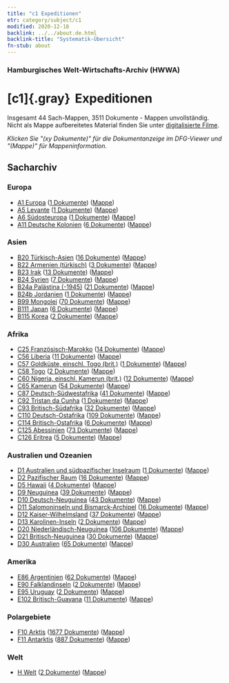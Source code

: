 ```yaml
---
title: "c1 Expeditionen"
etr: category/subject/c1
modified: 2020-12-18
backlink: ../../about.de.html
backlink-title: "Systematik-Übersicht"
fn-stub: about
---
```


### Hamburgisches Welt-Wirtschafts-Archiv (HWWA)
# [c1]{.gray}&#8201; Expeditionen&#160; 




Insgesamt 44 Sach-Mappen, 3511 Dokumente - Mappen unvollständig.
Nicht als Mappe aufbereitetes Material finden Sie unter [digitalisierte Filme](/film/h1_sh).

_Klicken Sie "(xy Dokumente)" für die Dokumentanzeige im DFG-Viewer und "(Mappe)" für Mappeninformation._

## Sacharchiv




### Europa

- [A1 Europa](../../../geo/about.de.html#A1) (<a href="https://dfg-viewer.de/show/?tx_dlf[id]=https://pm20.zbw.eu/mets/sh/1408xx/140892/1442xx/144200/public.mets.de.xml" target="_blank">1 Dokumente</a>) ([Mappe](http://purl.org/pressemappe20/folder/sh/140892,144200))
- [A5 Levante](../../../geo/about.de.html#A5) (<a href="https://dfg-viewer.de/show/?tx_dlf[id]=https://pm20.zbw.eu/mets/sh/1408xx/140898/1442xx/144200/public.mets.de.xml" target="_blank">1 Dokumente</a>) ([Mappe](http://purl.org/pressemappe20/folder/sh/140898,144200))
- [A6 Südosteuropa](../../../geo/about.de.html#A6) (<a href="https://dfg-viewer.de/show/?tx_dlf[id]=https://pm20.zbw.eu/mets/sh/1409xx/140900/1442xx/144200/public.mets.de.xml" target="_blank">1 Dokumente</a>) ([Mappe](http://purl.org/pressemappe20/folder/sh/140900,144200))
- [A11 Deutsche Kolonien](../../../geo/about.de.html#A11) (<a href="https://dfg-viewer.de/show/?tx_dlf[id]=https://pm20.zbw.eu/mets/sh/1409xx/140960/1442xx/144200/public.mets.de.xml" target="_blank">6 Dokumente</a>) ([Mappe](http://purl.org/pressemappe20/folder/sh/140960,144200))

### Asien

- [B20 Türkisch-Asien](../../../geo/about.de.html#B20) (<a href="https://dfg-viewer.de/show/?tx_dlf[id]=https://pm20.zbw.eu/mets/sh/1411xx/141108/1442xx/144200/public.mets.de.xml" target="_blank">16 Dokumente</a>) ([Mappe](http://purl.org/pressemappe20/folder/sh/141108,144200))
- [B22 Armenien (türkisch)](../../../geo/about.de.html#B22) (<a href="https://dfg-viewer.de/show/?tx_dlf[id]=https://pm20.zbw.eu/mets/sh/1411xx/141112/1442xx/144200/public.mets.de.xml" target="_blank">3 Dokumente</a>) ([Mappe](http://purl.org/pressemappe20/folder/sh/141112,144200))
- [B23 Irak](../../../geo/about.de.html#B23) (<a href="https://dfg-viewer.de/show/?tx_dlf[id]=https://pm20.zbw.eu/mets/sh/1411xx/141113/1442xx/144200/public.mets.de.xml" target="_blank">13 Dokumente</a>) ([Mappe](http://purl.org/pressemappe20/folder/sh/141113,144200))
- [B24 Syrien](../../../geo/about.de.html#B24) (<a href="https://dfg-viewer.de/show/?tx_dlf[id]=https://pm20.zbw.eu/mets/sh/1411xx/141114/1442xx/144200/public.mets.de.xml" target="_blank">7 Dokumente</a>) ([Mappe](http://purl.org/pressemappe20/folder/sh/141114,144200))
- [B24a Palästina (-1945)](../../../geo/about.de.html#B24a) (<a href="https://dfg-viewer.de/show/?tx_dlf[id]=https://pm20.zbw.eu/mets/sh/1411xx/141115/1442xx/144200/public.mets.de.xml" target="_blank">21 Dokumente</a>) ([Mappe](http://purl.org/pressemappe20/folder/sh/141115,144200))
- [B24b Jordanien](../../../geo/about.de.html#B24b) (<a href="https://dfg-viewer.de/show/?tx_dlf[id]=https://pm20.zbw.eu/mets/sh/1411xx/141116/1442xx/144200/public.mets.de.xml" target="_blank">1 Dokumente</a>) ([Mappe](http://purl.org/pressemappe20/folder/sh/141116,144200))
- [B99 Mongolei](../../../geo/about.de.html#B99) (<a href="https://dfg-viewer.de/show/?tx_dlf[id]=https://pm20.zbw.eu/mets/sh/1412xx/141261/1442xx/144200/public.mets.de.xml" target="_blank">70 Dokumente</a>) ([Mappe](http://purl.org/pressemappe20/folder/sh/141261,144200))
- [B111 Japan](../../../geo/about.de.html#B111) (<a href="https://dfg-viewer.de/show/?tx_dlf[id]=https://pm20.zbw.eu/mets/sh/1412xx/141272/1442xx/144200/public.mets.de.xml" target="_blank">6 Dokumente</a>) ([Mappe](http://purl.org/pressemappe20/folder/sh/141272,144200))
- [B115 Korea](../../../geo/about.de.html#B115) (<a href="https://dfg-viewer.de/show/?tx_dlf[id]=https://pm20.zbw.eu/mets/sh/1412xx/141276/1442xx/144200/public.mets.de.xml" target="_blank">2 Dokumente</a>) ([Mappe](http://purl.org/pressemappe20/folder/sh/141276,144200))

### Afrika

- [C25 Französisch-Marokko](../../../geo/about.de.html#C25) (<a href="https://dfg-viewer.de/show/?tx_dlf[id]=https://pm20.zbw.eu/mets/sh/1413xx/141358/1442xx/144200/public.mets.de.xml" target="_blank">14 Dokumente</a>) ([Mappe](http://purl.org/pressemappe20/folder/sh/141358,144200))
- [C56 Liberia](../../../geo/about.de.html#C56) (<a href="https://dfg-viewer.de/show/?tx_dlf[id]=https://pm20.zbw.eu/mets/sh/1414xx/141405/1442xx/144200/public.mets.de.xml" target="_blank">11 Dokumente</a>) ([Mappe](http://purl.org/pressemappe20/folder/sh/141405,144200))
- [C57 Goldküste, einschl. Togo (brit.)](../../../geo/about.de.html#C57) (<a href="https://dfg-viewer.de/show/?tx_dlf[id]=https://pm20.zbw.eu/mets/sh/1414xx/141406/1442xx/144200/public.mets.de.xml" target="_blank">1 Dokumente</a>) ([Mappe](http://purl.org/pressemappe20/folder/sh/141406,144200))
- [C58 Togo](../../../geo/about.de.html#C58) (<a href="https://dfg-viewer.de/show/?tx_dlf[id]=https://pm20.zbw.eu/mets/sh/1414xx/141408/1442xx/144200/public.mets.de.xml" target="_blank">2 Dokumente</a>) ([Mappe](http://purl.org/pressemappe20/folder/sh/141408,144200))
- [C60 Nigeria, einschl. Kamerun (brit.)](../../../geo/about.de.html#C60) (<a href="https://dfg-viewer.de/show/?tx_dlf[id]=https://pm20.zbw.eu/mets/sh/1414xx/141409/1442xx/144200/public.mets.de.xml" target="_blank">12 Dokumente</a>) ([Mappe](http://purl.org/pressemappe20/folder/sh/141409,144200))
- [C65 Kamerun](../../../geo/about.de.html#C65) (<a href="https://dfg-viewer.de/show/?tx_dlf[id]=https://pm20.zbw.eu/mets/sh/1414xx/141410/1442xx/144200/public.mets.de.xml" target="_blank">54 Dokumente</a>) ([Mappe](http://purl.org/pressemappe20/folder/sh/141410,144200))
- [C87 Deutsch-Südwestafrika](../../../geo/about.de.html#C87) (<a href="https://dfg-viewer.de/show/?tx_dlf[id]=https://pm20.zbw.eu/mets/sh/1414xx/141450/1442xx/144200/public.mets.de.xml" target="_blank">41 Dokumente</a>) ([Mappe](http://purl.org/pressemappe20/folder/sh/141450,144200))
- [C92 Tristan da Cunha](../../../geo/about.de.html#C92) (<a href="https://dfg-viewer.de/show/?tx_dlf[id]=https://pm20.zbw.eu/mets/sh/1414xx/141453/1442xx/144200/public.mets.de.xml" target="_blank">1 Dokumente</a>) ([Mappe](http://purl.org/pressemappe20/folder/sh/141453,144200))
- [C93 Britisch-Südafrika](../../../geo/about.de.html#C93) (<a href="https://dfg-viewer.de/show/?tx_dlf[id]=https://pm20.zbw.eu/mets/sh/1414xx/141454/1442xx/144200/public.mets.de.xml" target="_blank">32 Dokumente</a>) ([Mappe](http://purl.org/pressemappe20/folder/sh/141454,144200))
- [C110 Deutsch-Ostafrika](../../../geo/about.de.html#C110) (<a href="https://dfg-viewer.de/show/?tx_dlf[id]=https://pm20.zbw.eu/mets/sh/1414xx/141471/1442xx/144200/public.mets.de.xml" target="_blank">109 Dokumente</a>) ([Mappe](http://purl.org/pressemappe20/folder/sh/141471,144200))
- [C114 Britisch-Ostafrika](../../../geo/about.de.html#C114) (<a href="https://dfg-viewer.de/show/?tx_dlf[id]=https://pm20.zbw.eu/mets/sh/1414xx/141473/1442xx/144200/public.mets.de.xml" target="_blank">6 Dokumente</a>) ([Mappe](http://purl.org/pressemappe20/folder/sh/141473,144200))
- [C125 Abessinien](../../../geo/about.de.html#C125) (<a href="https://dfg-viewer.de/show/?tx_dlf[id]=https://pm20.zbw.eu/mets/sh/1414xx/141482/1442xx/144200/public.mets.de.xml" target="_blank">73 Dokumente</a>) ([Mappe](http://purl.org/pressemappe20/folder/sh/141482,144200))
- [C126 Eritrea](../../../geo/about.de.html#C126) (<a href="https://dfg-viewer.de/show/?tx_dlf[id]=https://pm20.zbw.eu/mets/sh/1414xx/141483/1442xx/144200/public.mets.de.xml" target="_blank">5 Dokumente</a>) ([Mappe](http://purl.org/pressemappe20/folder/sh/141483,144200))

### Australien und Ozeanien

- [D1 Australien und südpazifischer Inselraum](../../../geo/about.de.html#D1) (<a href="https://dfg-viewer.de/show/?tx_dlf[id]=https://pm20.zbw.eu/mets/sh/1415xx/141592/1442xx/144200/public.mets.de.xml" target="_blank">1 Dokumente</a>) ([Mappe](http://purl.org/pressemappe20/folder/sh/141592,144200))
- [D2 Pazifischer Raum](../../../geo/about.de.html#D2) (<a href="https://dfg-viewer.de/show/?tx_dlf[id]=https://pm20.zbw.eu/mets/sh/1415xx/141593/1442xx/144200/public.mets.de.xml" target="_blank">16 Dokumente</a>) ([Mappe](http://purl.org/pressemappe20/folder/sh/141593,144200))
- [D5 Hawaii](../../../geo/about.de.html#D5) (<a href="https://dfg-viewer.de/show/?tx_dlf[id]=https://pm20.zbw.eu/mets/sh/1415xx/141595/1442xx/144200/public.mets.de.xml" target="_blank">4 Dokumente</a>) ([Mappe](http://purl.org/pressemappe20/folder/sh/141595,144200))
- [D9 Neuguinea](../../../geo/about.de.html#D9) (<a href="https://dfg-viewer.de/show/?tx_dlf[id]=https://pm20.zbw.eu/mets/sh/1416xx/141600/1442xx/144200/public.mets.de.xml" target="_blank">39 Dokumente</a>) ([Mappe](http://purl.org/pressemappe20/folder/sh/141600,144200))
- [D10 Deutsch-Neuguinea](../../../geo/about.de.html#D10) (<a href="https://dfg-viewer.de/show/?tx_dlf[id]=https://pm20.zbw.eu/mets/sh/1416xx/141601/1442xx/144200/public.mets.de.xml" target="_blank">43 Dokumente</a>) ([Mappe](http://purl.org/pressemappe20/folder/sh/141601,144200))
- [D11 Salomoninseln und Bismarck-Archipel](../../../geo/about.de.html#D11) (<a href="https://dfg-viewer.de/show/?tx_dlf[id]=https://pm20.zbw.eu/mets/sh/1416xx/141610/1442xx/144200/public.mets.de.xml" target="_blank">16 Dokumente</a>) ([Mappe](http://purl.org/pressemappe20/folder/sh/141610,144200))
- [D12 Kaiser-Wilhelmsland](../../../geo/about.de.html#D12) (<a href="https://dfg-viewer.de/show/?tx_dlf[id]=https://pm20.zbw.eu/mets/sh/1416xx/141612/1442xx/144200/public.mets.de.xml" target="_blank">37 Dokumente</a>) ([Mappe](http://purl.org/pressemappe20/folder/sh/141612,144200))
- [D13 Karolinen-Inseln](../../../geo/about.de.html#D13) (<a href="https://dfg-viewer.de/show/?tx_dlf[id]=https://pm20.zbw.eu/mets/sh/1416xx/141613/1442xx/144200/public.mets.de.xml" target="_blank">2 Dokumente</a>) ([Mappe](http://purl.org/pressemappe20/folder/sh/141613,144200))
- [D20 Niederländisch-Neuguinea](../../../geo/about.de.html#D20) (<a href="https://dfg-viewer.de/show/?tx_dlf[id]=https://pm20.zbw.eu/mets/sh/1416xx/141619/1442xx/144200/public.mets.de.xml" target="_blank">106 Dokumente</a>) ([Mappe](http://purl.org/pressemappe20/folder/sh/141619,144200))
- [D21 Britisch-Neuguinea](../../../geo/about.de.html#D21) (<a href="https://dfg-viewer.de/show/?tx_dlf[id]=https://pm20.zbw.eu/mets/sh/1416xx/141620/1442xx/144200/public.mets.de.xml" target="_blank">30 Dokumente</a>) ([Mappe](http://purl.org/pressemappe20/folder/sh/141620,144200))
- [D30 Australien](../../../geo/about.de.html#D30) (<a href="https://dfg-viewer.de/show/?tx_dlf[id]=https://pm20.zbw.eu/mets/sh/1416xx/141621/1442xx/144200/public.mets.de.xml" target="_blank">65 Dokumente</a>) ([Mappe](http://purl.org/pressemappe20/folder/sh/141621,144200))

### Amerika

- [E86 Argentinien](../../../geo/about.de.html#E86) (<a href="https://dfg-viewer.de/show/?tx_dlf[id]=https://pm20.zbw.eu/mets/sh/1416xx/141692/1442xx/144200/public.mets.de.xml" target="_blank">62 Dokumente</a>) ([Mappe](http://purl.org/pressemappe20/folder/sh/141692,144200))
- [E90 Falklandinseln](../../../geo/about.de.html#E90) (<a href="https://dfg-viewer.de/show/?tx_dlf[id]=https://pm20.zbw.eu/mets/sh/1416xx/141694/1442xx/144200/public.mets.de.xml" target="_blank">2 Dokumente</a>) ([Mappe](http://purl.org/pressemappe20/folder/sh/141694,144200))
- [E95 Uruguay](../../../geo/about.de.html#E95) (<a href="https://dfg-viewer.de/show/?tx_dlf[id]=https://pm20.zbw.eu/mets/sh/1416xx/141695/1442xx/144200/public.mets.de.xml" target="_blank">2 Dokumente</a>) ([Mappe](http://purl.org/pressemappe20/folder/sh/141695,144200))
- [E102 Britisch-Guayana](../../../geo/about.de.html#E102) (<a href="https://dfg-viewer.de/show/?tx_dlf[id]=https://pm20.zbw.eu/mets/sh/1417xx/141700/1442xx/144200/public.mets.de.xml" target="_blank">11 Dokumente</a>) ([Mappe](http://purl.org/pressemappe20/folder/sh/141700,144200))

### Polargebiete

- [F10 Arktis](../../../geo/about.de.html#F10) (<a href="https://dfg-viewer.de/show/?tx_dlf[id]=https://pm20.zbw.eu/mets/sh/1417xx/141702/1442xx/144200/public.mets.de.xml" target="_blank">1677 Dokumente</a>) ([Mappe](http://purl.org/pressemappe20/folder/sh/141702,144200))
- [F11 Antarktis](../../../geo/about.de.html#F11) (<a href="https://dfg-viewer.de/show/?tx_dlf[id]=https://pm20.zbw.eu/mets/sh/1417xx/141703/1442xx/144200/public.mets.de.xml" target="_blank">887 Dokumente</a>) ([Mappe](http://purl.org/pressemappe20/folder/sh/141703,144200))

### Welt

- [H Welt](../../../geo/about.de.html#H) (<a href="https://dfg-viewer.de/show/?tx_dlf[id]=https://pm20.zbw.eu/mets/sh/1417xx/141728/1442xx/144200/public.mets.de.xml" target="_blank">2 Dokumente</a>) ([Mappe](http://purl.org/pressemappe20/folder/sh/141728,144200))


